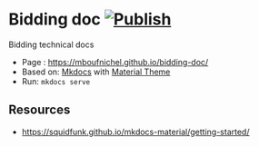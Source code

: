 # Bidding doc [![Publish](https://github.com/mboufnichel/bidding-doc/actions/workflows/publish.yaml/badge.svg)](https://github.com/mboufnichel/bidding-doc/actions/workflows/publish.yaml)

Bidding technical docs

- Page : https://mboufnichel.github.io/bidding-doc/
- Based on: [Mkdocs](https://www.mkDocs.org/) with [Material Theme](https://github.com/squidfunk/mkdocs-material)
- Run: `mkdocs serve`

## Resources
- https://squidfunk.github.io/mkdocs-material/getting-started/
